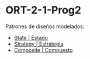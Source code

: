 # ORT-2-1-Prog2

Patrones de diseños modelados:
* [State | Estado](/2-1-Prog2-Clase-01)
* [Strategy | Estrategia](/2-1-Prog2-Clase-02)
* [Composite | Compuesto](/2-1-Prog2-Clase-03)
